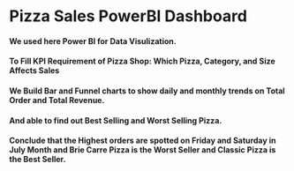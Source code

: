 # Pizza Sales PowerBI Dashboard 
#### We used here Power BI for Data Visulization.
#### To Fill KPI Requirement of Pizza Shop: Which Pizza, Category, and Size Affects Sales
#### We Build Bar and Funnel charts to show daily and monthly trends on Total Order and Total Revenue.
#### And able to find out Best Selling and Worst Selling Pizza.
#### Conclude that the Highest orders are spotted on Friday and Saturday in July Month and Brie Carre Pizza is the Worst Seller and Classic Pizza is the Best Seller. 
